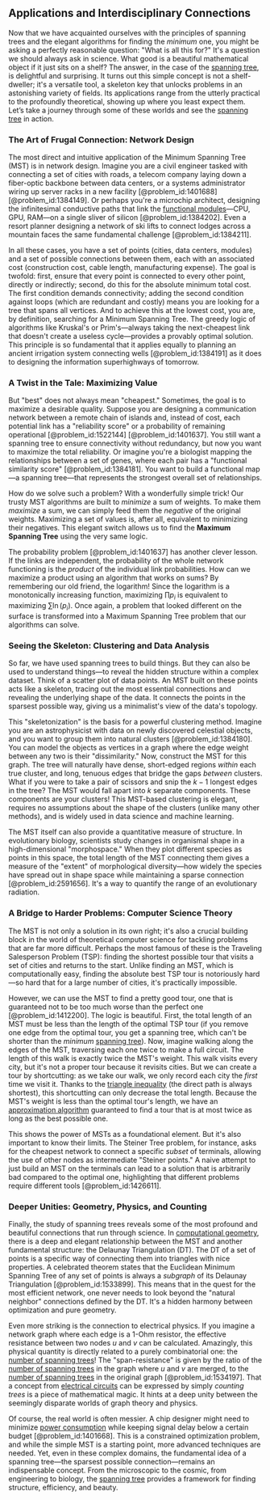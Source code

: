 ## Applications and Interdisciplinary Connections

Now that we have acquainted ourselves with the principles of spanning trees and the elegant algorithms for finding the *minimum* one, you might be asking a perfectly reasonable question: "What is all this for?" It's a question we should always ask in science. What good is a beautiful mathematical object if it just sits on a shelf? The answer, in the case of the [spanning tree](@article_id:262111), is delightful and surprising. It turns out this simple concept is not a shelf-dweller; it's a versatile tool, a skeleton key that unlocks problems in an astonishing variety of fields. Its applications range from the utterly practical to the profoundly theoretical, showing up where you least expect them. Let’s take a journey through some of these worlds and see the [spanning tree](@article_id:262111) in action.

### The Art of Frugal Connection: Network Design

The most direct and intuitive application of the Minimum Spanning Tree (MST) is in network design. Imagine you are a civil engineer tasked with connecting a set of cities with roads, a telecom company laying down a fiber-optic backbone between data centers, or a systems administrator wiring up server racks in a new facility [@problem_id:1401688] [@problem_id:1384149]. Or perhaps you're a microchip architect, designing the infinitesimal conductive paths that link the [functional modules](@article_id:274603)—CPU, GPU, RAM—on a single sliver of silicon [@problem_id:1384202]. Even a resort planner designing a network of ski lifts to connect lodges across a mountain faces the same fundamental challenge [@problem_id:1384211].

In all these cases, you have a set of points (cities, data centers, modules) and a set of possible connections between them, each with an associated cost (construction cost, cable length, manufacturing expense). The goal is twofold: first, ensure that every point is connected to every other point, directly or indirectly; second, do this for the absolute minimum total cost. The first condition demands connectivity; adding the second condition against loops (which are redundant and costly) means you are looking for a tree that spans all vertices. And to achieve this at the lowest cost, you are, by definition, searching for a Minimum Spanning Tree. The greedy logic of algorithms like Kruskal's or Prim's—always taking the next-cheapest link that doesn't create a useless cycle—provides a provably optimal solution. This principle is so fundamental that it applies equally to planning an ancient irrigation system connecting wells [@problem_id:1384191] as it does to designing the information superhighways of tomorrow.

### A Twist in the Tale: Maximizing Value

But "best" does not always mean "cheapest." Sometimes, the goal is to maximize a desirable quality. Suppose you are designing a communication network between a remote chain of islands and, instead of cost, each potential link has a "reliability score" or a probability of remaining operational [@problem_id:1522144] [@problem_id:1401637]. You still want a spanning tree to ensure connectivity without redundancy, but now you want to maximize the total reliability. Or imagine you're a biologist mapping the relationships between a set of genes, where each pair has a "functional similarity score" [@problem_id:1384181]. You want to build a functional map—a spanning tree—that represents the strongest overall set of relationships.

How do we solve such a problem? With a wonderfully simple trick! Our trusty MST algorithms are built to *minimize* a sum of weights. To make them *maximize* a sum, we can simply feed them the *negative* of the original weights. Maximizing a set of values is, after all, equivalent to minimizing their negatives. This elegant switch allows us to find the **Maximum Spanning Tree** using the very same logic.

The probability problem [@problem_id:1401637] has another clever lesson. If the links are independent, the probability of the whole network functioning is the *product* of the individual link probabilities. How can we maximize a product using an algorithm that works on sums? By remembering our old friend, the logarithm! Since the logarithm is a monotonically increasing function, maximizing $\prod p_i$ is equivalent to maximizing $\sum \ln(p_i)$. Once again, a problem that looked different on the surface is transformed into a Maximum Spanning Tree problem that our algorithms can solve.

### Seeing the Skeleton: Clustering and Data Analysis

So far, we have used spanning trees to build things. But they can also be used to understand things—to reveal the hidden structure within a complex dataset. Think of a scatter plot of data points. An MST built on these points acts like a skeleton, tracing out the most essential connections and revealing the underlying shape of the data. It connects the points in the sparsest possible way, giving us a minimalist's view of the data's topology.

This "skeletonization" is the basis for a powerful clustering method. Imagine you are an astrophysicist with data on newly discovered celestial objects, and you want to group them into natural clusters [@problem_id:1384180]. You can model the objects as vertices in a graph where the edge weight between any two is their "dissimilarity." Now, construct the MST for this graph. The tree will naturally have dense, short-edged regions *within* each true cluster, and long, tenuous edges that bridge the gaps *between* clusters. What if you were to take a pair of scissors and snip the $k-1$ longest edges in the tree? The MST would fall apart into $k$ separate components. These components are your clusters! This MST-based clustering is elegant, requires no assumptions about the shape of the clusters (unlike many other methods), and is widely used in data science and machine learning.

The MST itself can also provide a quantitative measure of structure. In evolutionary biology, scientists study changes in organismal shape in a high-dimensional "morphospace." When they plot different species as points in this space, the total length of the MST connecting them gives a measure of the "extent" of morphological diversity—how widely the species have spread out in shape space while maintaining a sparse connection [@problem_id:2591656]. It's a way to quantify the range of an evolutionary radiation.

### A Bridge to Harder Problems: Computer Science Theory

The MST is not only a solution in its own right; it's also a crucial building block in the world of theoretical computer science for tackling problems that are far more difficult. Perhaps the most famous of these is the Traveling Salesperson Problem (TSP): finding the shortest possible tour that visits a set of cities and returns to the start. Unlike finding an MST, which is computationally easy, finding the absolute best TSP tour is notoriously hard—so hard that for a large number of cities, it's practically impossible.

However, we can use the MST to find a pretty good tour, one that is guaranteed not to be too much worse than the perfect one [@problem_id:1412200]. The logic is beautiful. First, the total length of an MST must be less than the length of the optimal TSP tour (if you remove one edge from the optimal tour, you get a spanning tree, which can't be shorter than the *minimum* [spanning tree](@article_id:262111)). Now, imagine walking along the edges of the MST, traversing each one twice to make a full circuit. The length of this walk is exactly twice the MST's weight. This walk visits every city, but it's not a proper tour because it revisits cities. But we can create a tour by shortcutting: as we take our walk, we only record each city the *first* time we visit it. Thanks to the [triangle inequality](@article_id:143256) (the direct path is always shortest), this shortcutting can only decrease the total length. Because the MST's weight is less than the optimal tour's length, we have an [approximation algorithm](@article_id:272587) guaranteed to find a tour that is at most twice as long as the best possible one.

This shows the power of MSTs as a foundational element. But it's also important to know their limits. The Steiner Tree problem, for instance, asks for the cheapest network to connect a specific *subset* of terminals, allowing the use of other nodes as intermediate "Steiner points." A naive attempt to just build an MST on the terminals can lead to a solution that is arbitrarily bad compared to the optimal one, highlighting that different problems require different tools [@problem_id:1426611].

### Deeper Unities: Geometry, Physics, and Counting

Finally, the study of spanning trees reveals some of the most profound and beautiful connections that run through science. In [computational geometry](@article_id:157228), there is a deep and elegant relationship between the MST and another fundamental structure: the Delaunay Triangulation (DT). The DT of a set of points is a specific way of connecting them into triangles with nice properties. A celebrated theorem states that the Euclidean Minimum Spanning Tree of any set of points is always a *subgraph* of its Delaunay Triangulation [@problem_id:1533899]. This means that in the quest for the most efficient network, one never needs to look beyond the "natural neighbor" connections defined by the DT. It's a hidden harmony between optimization and pure geometry.

Even more striking is the connection to electrical physics. If you imagine a network graph where each edge is a 1-Ohm resistor, the effective resistance between two nodes $u$ and $v$ can be calculated. Amazingly, this physical quantity is directly related to a purely combinatorial one: the [number of spanning trees](@article_id:265224)! The "span-resistance" is given by the ratio of the [number of spanning trees](@article_id:265224) in the graph where $u$ and $v$ are merged, to the [number of spanning trees](@article_id:265224) in the original graph [@problem_id:1534197]. That a concept from [electrical circuits](@article_id:266909) can be expressed by simply *counting trees* is a piece of mathematical magic. It hints at a deep unity between the seemingly disparate worlds of graph theory and physics.

Of course, the real world is often messier. A chip designer might need to minimize [power consumption](@article_id:174423) while keeping signal delay below a certain budget [@problem_id:1401668]. This is a constrained optimization problem, and while the simple MST is a starting point, more advanced techniques are needed. Yet, even in these complex domains, the fundamental idea of a spanning tree—the sparsest possible connection—remains an indispensable concept. From the microscopic to the cosmic, from engineering to biology, the [spanning tree](@article_id:262111) provides a framework for finding structure, efficiency, and beauty.